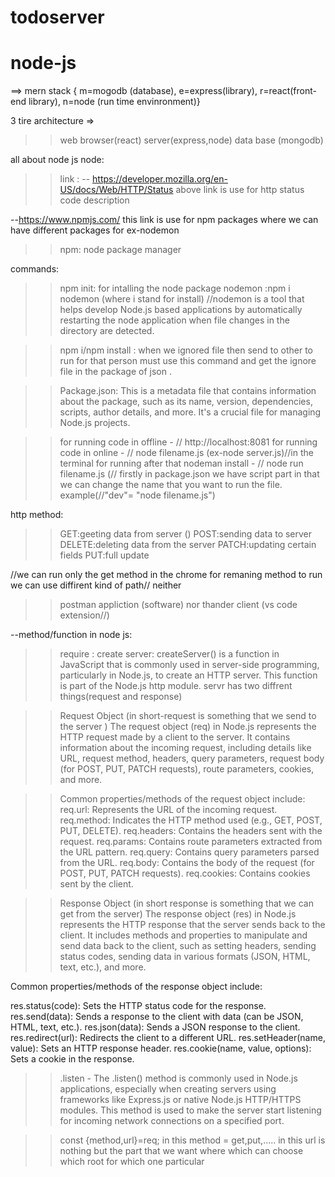 # todoserver
# node-js
==> mern stack 
{  m=mogodb (database), e=express(library), r=react(front-end library), n=node (run time envinronment)}

3 tire architecture =>
>> web browser(react) 
>> server(express,node)
>> data base (mongodb)

all about node js node:
>>link :
-- https://developer.mozilla.org/en-US/docs/Web/HTTP/Status 
above link is use for http status code description

--https://www.npmjs.com/ 
this link is use for npm packages where we can have different packages for ex-nodemon


>>npm: node package manager

commands:
>> npm init: for intalling the node package 
>>nodemon :npm i nodemon (where i stand for install)
//nodemon is a tool that helps develop Node.js based applications by automatically restarting the node application when file changes in the directory are detected.

>> npm i/npm install :
when we ignored file then send to other to run for that person must use this command and get the ignore file in the package of json .

>>Package.json: This is a metadata file that contains information about the package, such as its name, version, dependencies, scripts, author details, and more. It's a crucial file for managing Node.js projects.

>> for running  code in offline -
// http://localhost:8081
>> for running code in online -
// node filename.js (ex-node server.js)//in the terminal 
>> for running after that nodeman install -
// node run filename.js (// firstly in package.json we have script part in that we can change the name that you want to run the file.
   example(//"dev"= "node filename.js")

http method:
>>GET:geeting data from server ()
>>POST:sending data to server 
>>DELETE:deleting data from the server 
>>PATCH:updating certain fields 
>>PUT:full update 

//we can run only the get method in the chrome for remaning method to run we can use diffirent kind of path//
neither 
>>postman appliction (software)
nor
>>thander client (vs code extension//)



--method/function in node js:
>>require :
>> create server: createServer() is a function in JavaScript that is commonly used in server-side programming, particularly in Node.js, to create an HTTP server. This function is part of the Node.js http module.
servr has two diffrent things(request and response)

>>Request Object (in short-request is something that we send to the server )
The request object (req) in Node.js represents the HTTP request made by a client to the server. It contains information about the incoming request, including details like URL, request method, headers, query parameters, request body (for POST, PUT, PATCH requests), route parameters, cookies, and more.

>>Common properties/methods of the request object include:
req.url: Represents the URL of the incoming request.
req.method: Indicates the HTTP method used (e.g., GET, POST, PUT, DELETE).
req.headers: Contains the headers sent with the request.
req.params: Contains route parameters extracted from the URL pattern.
req.query: Contains query parameters parsed from the URL.
req.body: Contains the body of the request (for POST, PUT, PATCH requests).
req.cookies: Contains cookies sent by the client.

>>Response Object (in short response is something that we can get from the server)
The response object (res) in Node.js represents the HTTP response that the server sends back to the client. It includes methods and properties to manipulate and send data back to the client, such as setting headers, sending status codes, sending data in various formats (JSON, HTML, text, etc.), and more.

Common properties/methods of the response object include:

res.status(code): Sets the HTTP status code for the response.
res.send(data): Sends a response to the client with data (can be JSON, HTML, text, etc.).
res.json(data): Sends a JSON response to the client.
res.redirect(url): Redirects the client to a different URL.
res.setHeader(name, value): Sets an HTTP response header.
res.cookie(name, value, options): Sets a cookie in the response.

>> .listen - The .listen() method is commonly used in Node.js applications, especially when creating servers using frameworks like Express.js or native Node.js HTTP/HTTPS modules. This method is used to make the server start listening for incoming network connections on a specified port.




>>const {method,url}=req;
in this method = get,put,.....
in this url is nothing but the part that we want where which can choose which root for which one particular 
